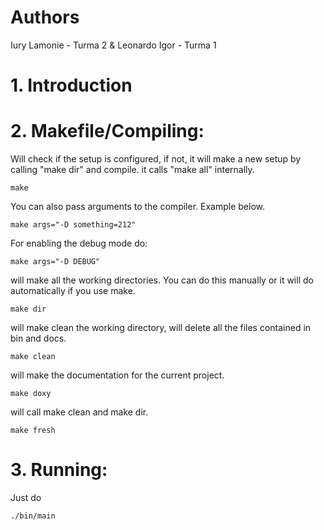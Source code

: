 # Authors
Iury Lamonie - Turma 2
& 
Leonardo Igor - Turma 1


# 1. Introduction


# 2. Makefile/Compiling:


Will check if the setup is configured, if not, it will make a new setup by calling "make dir" and compile. it calls "make all" internally.

```
make
```

You can also pass arguments to the compiler. Example below.
```
make args="-D something=212"
```
For enabling the debug mode do:

```
make args="-D DEBUG"
```

will make all the working directories. You can do this manually or it will do automatically if you use make.
```
make dir
```

will make clean the working directory, will delete all the files contained in bin and docs.
```
make clean
```

will  make the documentation for the current project.
```
make doxy
```

will call make clean and make dir.
```
make fresh
```


# 3. Running:

Just do
```
./bin/main
```